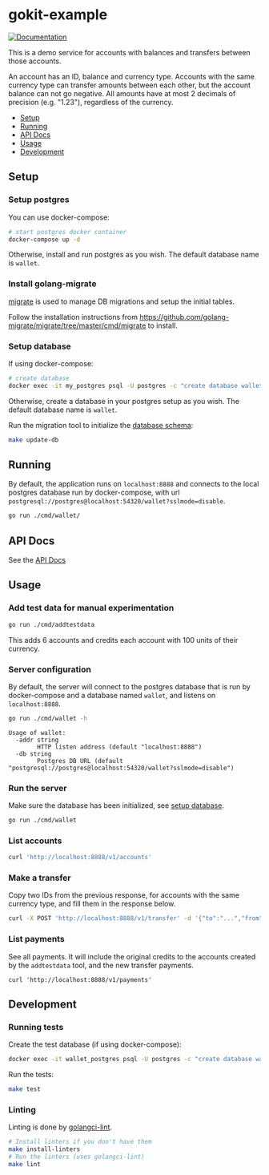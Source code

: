 # gokit-example

[![Documentation](https://godoc.org/github.com/xsleonard/gokit-example?status.svg)](http://godoc.org/github.com/xsleonard/gokit-example)

This is a demo service for accounts with balances and transfers between those accounts.

An account has an ID, balance and currency type. 
Accounts with the same currency type can transfer amounts between each other, but the account
balance can not go negative. 
All amounts have at most 2 decimals of precision (e.g. "1.23"), regardless of the currency.

<!-- MarkdownTOC levels="1,2" -->

- [Setup](#setup)
- [Running](#running)
- [API Docs](#api-docs)
- [Usage](#usage)
- [Development](#development)

<!-- /MarkdownTOC -->

## Setup

### Setup postgres

You can use docker-compose:

```sh
# start postgres docker container
docker-compose up -d
```

Otherwise, install and run postgres as you wish.
The default database name is `wallet`.

### Install golang-migrate

[migrate](https://github.com/golang-migrate/migrate) is used to manage DB migrations and setup the initial tables.

Follow the installation instructions from https://github.com/golang-migrate/migrate/tree/master/cmd/migrate to install.

### Setup database

If using docker-compose:

```sh
# create database
docker exec -it my_postgres psql -U postgres -c "create database wallet" 
```

Otherwise, create a database in your postgres setup as you wish. The default
database name is `wallet`.

Run the migration tool to initialize the [database schema](./migrations/1_init.up.sql):

```sh
make update-db
```

## Running

By default, the application runs on `localhost:8888` and connects to the local postgres database run by docker-compose, with url `postgresql://postgres@localhost:54320/wallet?sslmode=disable`.

```sh
go run ./cmd/wallet/
```

## API Docs

See the [API Docs](./API.md)

## Usage

### Add test data for manual experimentation

```sh
go run ./cmd/addtestdata
```

This adds 6 accounts and credits each account with 100 units of their currency.

### Server configuration

By default, the server will connect to the postgres database that is run by docker-compose and a database named `wallet`,
and listens on `localhost:8888`.

```sh
go run ./cmd/wallet -h
```

```
Usage of wallet:
  -addr string
        HTTP listen address (default "localhost:8888")
  -db string
        Postgres DB URL (default "postgresql://postgres@localhost:54320/wallet?sslmode=disable")
```

### Run the server

Make sure the database has been initialized, see [setup database](#setup-database).

```sh
go run ./cmd/wallet
```

### List accounts

```sh
curl 'http://localhost:8888/v1/accounts'
```

### Make a transfer

Copy two IDs from the previous response, for accounts with the same currency type, and fill them in the response below.

```sh
curl -X POST 'http://localhost:8888/v1/transfer' -d '{"to":"...","from":"...","amount":"1.23"}'
```

### List payments

See all payments. It will include the original credits to the accounts created by the `addtestdata` tool, and the new transfer payments.

```
curl 'http://localhost:8888/v1/payments'
```

## Development

### Running tests

Create the test database (if using docker-compose):

```sh
docker exec -it wallet_postgres psql -U postgres -c "create database wallet_test"
```

Run the tests:

```sh
make test
```

### Linting

Linting is done by [golangci-lint](https://github.com/golangci/golangci-lint).

```sh
# Install linters if you don't have them
make install-linters
# Run the linters (uses golangci-lint)
make lint
```
